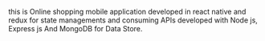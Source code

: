 this is Online shopping mobile application developed in react native and redux for state managements and 
consuming APIs developed with Node js, Express js And MongoDB for Data Store.